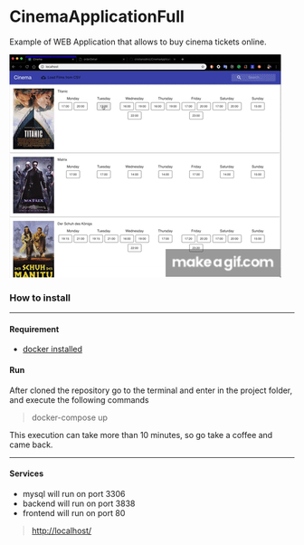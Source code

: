 # CinemaApplicationFull
Example of WEB Application that allows to buy cinema tickets online.

![](https://raw.githubusercontent.com/cristianodiniz/CinemaApplicationFull/master/imgs/function2.gif)


### How to install
_____

#### Requirement

- [docker installed](https://www.docker.com "docker installed")


#### Run

After cloned the repository go to the terminal and enter in the project folder, and execute the following commands

> docker-compose up

This execution can take more than 10 minutes, so go take a coffee and came back.

_____

#### Services

- mysql will run on port 3306
- backend will run on port 3838
- frontend will run on port 80

> [http://localhost/](http://localhost/ "http://localhost/")

